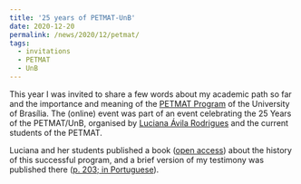 ```yaml
---
title: '25 years of PETMAT-UnB'
date: 2020-12-20
permalink: /news/2020/12/petmat/
tags:
  - invitations
  - PETMAT
  - UnB
---
```


This year I was invited to share a few words about my academic path so far and the importance and meaning of the [PETMAT Program](https://mat.unb.br/pet/) of the University of Brasília. The (online) event was part of an event celebrating the 25 Years of the PETMAT/UnB, organised by [Luciana Ávila Rodrigues](https://mat.unb.br/index.php/pessoas/docentes/42-luciana-avila-rodrigues) and the current students of the PETMAT. 

Luciana and her students published a book ([open access](https://drive.google.com/file/d/1rxrDdKJpdbS8KzID08mPpmBr6UdnJ77y/view)) about the history of this successful program, and a brief version of my testimony was published there ([p. 203; in Portuguese](https://issuu.com/lfeditorial/docs/25_anos_do_petmat_digital)).